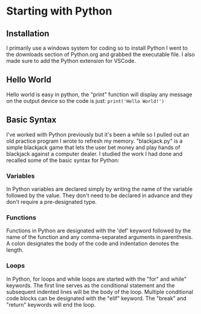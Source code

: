 # Starting with Python

## Installation
I primarily use a windows system for coding so to install Python I went to the downloads section of Python.org and grabbed the executable file. I also made sure to add the Python extension for VSCode. 

## Hello World
Hello world is easy in python, the "print" function will display any message on the output device so the code is just:
`print('Hello World!')`

## Basic Syntax

I've worked with Python previously but it's been a while so I pulled out an old practice program I wrote to refresh my memory. "blackjack.py" is a simple blackjack game that lets the user bet money and play hands of blackjack against a computer dealer. I studied the work I had done and recalled some of the basic syntax for Python:

### Variables
In Python variables are declared simply by writing the name of the variable followed by the value. They don't need to be declared in advance and they don't require a pre-designated type. 

### Functions
Functions in Python are designated with the 'def' keyword followed by the name of the function and any comma-separated arguments in parenthesis. A colon designates the body of the code and indentation denotes the length.

### Loops
In Python, for loops and while loops are started with the "for" and while" keywords. The first line serves as the conditional statement and the subsequent indented lines will be the body of the loop. Multiple conditional code blocks can be designated with the "elif" keyword. The "break" and "return" keywords will end the loop.